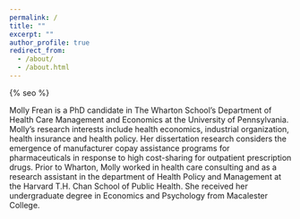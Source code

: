 ```yaml
---
permalink: /
title: ""
excerpt: ""
author_profile: true
redirect_from: 
  - /about/
  - /about.html
---
```


{% seo %}

Molly Frean is a PhD candidate in The Wharton School’s Department of Health Care Management and Economics at the University of Pennsylvania. Molly’s research interests include health economics, industrial organization, health insurance and health policy. Her dissertation research considers the emergence of manufacturer copay assistance programs for pharmaceuticals in response to high cost-sharing for outpatient prescription drugs. Prior to Wharton, Molly worked in health care consulting and as a research assistant in the department of Health Policy and Management at the Harvard T.H. Chan School of Public Health. She received her undergraduate degree in Economics and Psychology from Macalester College.